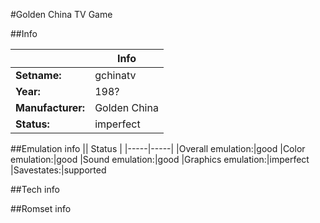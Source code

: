 #Golden China TV Game

##Info

||Info|
|-----|-----|
|**Setname:**|gchinatv
|**Year:**|198?
|**Manufacturer:**|Golden China
|**Status:**|imperfect

##Emulation info
|| Status |
|-----|-----|
|Overall emulation:|good
|Color emulation:|good
|Sound emulation:|good
|Graphics emulation:|imperfect
|Savestates:|supported

##Tech info

##Romset info

<!--- START OF EDITED COMMENT DO NOT TOUCH TEXT ABOVE-->
